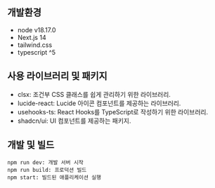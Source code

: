 ## 개발환경
- node v18.17.0
- Next.js 14
- tailwind.css
- typescript ^5



## 사용 라이브러리 및 패키지
- clsx: 조건부 CSS 클래스를 쉽게 관리하기 위한 라이브러리.
- lucide-react: Lucide 아이콘 컴포넌트를 제공하는 라이브러리.
- usehooks-ts: React Hooks를 TypeScript로 작성하기 위한 라이브러리.
- shadcn/ui: UI 컴포넌트를 제공하는 패키지.


## 개발 및 빌드
```bssh
npm run dev: 개발 서버 시작
npm run build: 프로덕션 빌드
npm start: 빌드된 애플리케이션 실행
```

